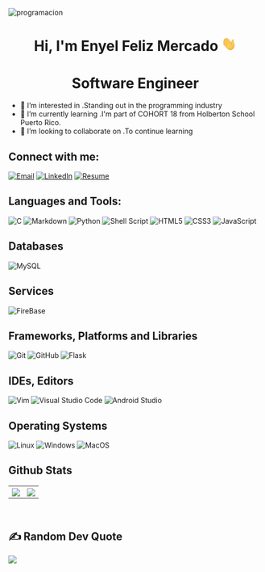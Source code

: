 
![programacion](https://user-images.githubusercontent.com/107734098/222908889-d531ccea-0b3d-4580-a686-18d15b8a7890.jpeg)
<h1 align="center">Hi, I'm Enyel Feliz Mercado <img src="https://raw.githubusercontent.com/ABSphreak/ABSphreak/master/gifs/Hi.gif" width="30"></h1>
<h1 align="center"> Software Engineer</h1>


- 👀 I’m interested in .Standing out in the programming industry
- 🌱 I’m currently learning .I'm part of COHORT 18 from Holberton School Puerto Rico.
- 💞️ I’m looking to collaborate on .To continue learning
  
<!---
Enyel019/Enyel019 is a ✨ special ✨ repository because its `README.md` (this file) appears on your GitHub profile.
You can click the Preview link to take a look at your changes.
--->

## Connect with me:
[![Email](https://img.shields.io/badge/EMAIL-red?style=for-the-badge)](mailto:enyelfm@gmail.com)
[![LinkedIn](https://img.shields.io/badge/linkedin-%230077B5.svg?style=for-the-badge&logo=linkedin&logoColor=white)](https://www.linkedin.com/in/enyel-feliz-mercado-a3742653/)
[![Resume](https://img.shields.io/badge/RESUME-important?style=for-the-badge)](https://github.com/Enyel019/Enyel019/blob/main/Enyel%20Resume.pdf)

## Languages and Tools:
![C](https://img.shields.io/badge/c-%2300599C.svg?style=for-the-badge&logo=c&logoColor=white)
![Markdown](https://img.shields.io/badge/markdown-%23000000.svg?style=for-the-badge&logo=markdown&logoColor=#000000)
![Python](https://img.shields.io/badge/python-3670A0?style=for-the-badge&logo=python&logoColor=ffdd54)
![Shell Script](https://img.shields.io/badge/shell_script-%23121011.svg?style=for-the-badge&logo=gnu-bash&logoColor=#5391FE)
![HTML5](https://img.shields.io/badge/html5-%23E34F26.svg?style=for-the-badge&logo=html5&logoColor=white)
![CSS3](https://img.shields.io/badge/css3-%231572B6.svg?style=for-the-badge&logo=css3&logoColor=white)
![JavaScript](https://img.shields.io/badge/javascript-%23000000.svg?style=for-the-badge&logo=javascript&logoColor=#F7DF1E)

## Databases
![MySQL](https://img.shields.io/badge/MySql-4479A1?style=for-the-badge&logo=mysql&logoColor=white)

## Services
![FireBase](https://img.shields.io/badge/FireBase-FFCA28?style=for-the-badge&logo=Firebase&logoColor=white)

## Frameworks, Platforms and Libraries
![Git](https://img.shields.io/badge/git-%23F05033.svg?style=for-the-badge&logo=git&logoColor=white)
![GitHub](https://img.shields.io/badge/github-%23121011.svg?style=for-the-badge&logo=github&logoColor=#181717)
![Flask](https://img.shields.io/badge/Flask-000000?style=for-the-badge&logo=flask&logoColor=white)

## IDEs, Editors
![Vim](https://img.shields.io/badge/VIM-%2311AB00.svg?style=for-the-badge&logo=vim&logoColor=white)
![Visual Studio Code](https://img.shields.io/badge/Visual%20Studio%20Code-0078d7.svg?style=for-the-badge&logo=visual-studio-code&logoColor=white)
![Android Studio](https://img.shields.io/badge/Android%20Studio-%23000000.svg?style=for-the-badge&logo=androidstudio&logoColor=#3DDC84)

## Operating Systems
![Linux](https://img.shields.io/badge/Linux-FCC624?style=for-the-badge&logo=linux&logoColor=black)
![Windows](https://img.shields.io/badge/Windows-0078D6?style=for-the-badge&logo=windows&logoColor=white)
![MacOS](https://img.shields.io/badge/MacOS-000000?style=for-the-badge&logo=apple&logoColor=white)

## Github Stats  
<table><tr><td valign="middle" width="50%">
<img src="https://github-readme-stats.vercel.app/api?username=Enyel019&show_icons=true&count_private=true&hide_border=true" align="center" style="width: 100%" />
</td><td valign="middle" width="50%">
<img src="https://github-readme-stats.vercel.app/api/top-langs/?username=Enyel019&hide_border=true&layout=compact" align="center" style="width: 76%" />
</td></tr></table>  
 <br>

 ## ✍️ Random Dev Quote
![](https://quotes-github-readme.vercel.app/api?type=horizontal&theme=radical)

